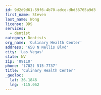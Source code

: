 ```yaml
---
id: 9d2d9d61-59f6-4b70-adce-dbd36765a9d3
first_name: Steven
last_name: Wong
license: DDS
services:
  - dentist
category: Dentists
org_name: 'Culinary Health Center'
address: '650 N Nellis Blvd'
city: 'Las Vegas'
state: NV
zip: '89110'
phone: '(702) 515-7737'
title: 'Culinary Health Center'
_geoloc:
  lat: 36.1846
  lng: -115.062
---
```

